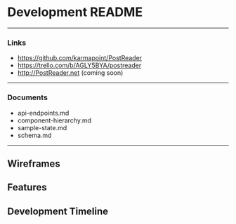 # Development README
---
### Links
* https://github.com/karmapoint/PostReader
* https://trello.com/b/AGLY5BYA/postreader
* http://PostReader.net (coming soon)
---
### Documents
* api-endpoints.md
* component-hierarchy.md
* sample-state.md
* schema.md
---
## Wireframes

## Features

## Development Timeline
